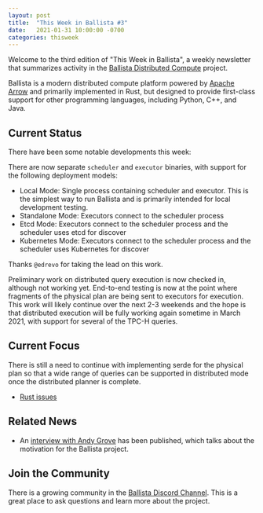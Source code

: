 ```yaml
---
layout: post
title:  "This Week in Ballista #3"
date:   2021-01-31 10:00:00 -0700
categories: thisweek
---
```


Welcome to the third edition of "This Week in Ballista", a weekly newsletter that summarizes activity in the 
[Ballista Distributed Compute](https://github.com/ballista-compute/ballista) project.

Ballista is a modern distributed compute platform powered by [Apache Arrow](https://arrow.apache.org/) and primarily 
implemented in Rust, but designed to provide first-class support for other programming languages, including Python, 
C++, and Java.

## Current Status

There have been some notable developments this week:

There are now separate `scheduler` and `executor` binaries, with support for the following deployment models:
- Local Mode: Single process containing scheduler and executor. This is the simplest way to run Ballista and is 
  primarily intended for local development testing.
- Standalone Mode: Executors connect to the scheduler process
- Etcd Mode: Executors connect to the scheduler process and the scheduler uses etcd for discover
- Kubernetes Mode: Executors connect to the scheduler process and the scheduler uses Kubernetes for discover

Thanks `@edrevo` for taking the lead on this work.

Preliminary work on distributed query execution is now checked in, although not working yet. End-to-end testing 
is now at the point where fragments of the physical plan are being sent to executors for execution. This work will 
likely continue over the next 2-3 weekends and the hope is that distributed execution will be fully working again 
sometime in March 2021, with support for several of the TPC-H queries. 

## Current Focus

There is still a need to continue with implementing serde for the physical plan so that a wide range of queries can
be supported in distributed mode once the distributed planner is complete.

- [Rust issues](https://github.com/ballista-compute/ballista/issues?q=is%3Aopen+label%3A%22help+wanted%22+label%3Arust)

## Related News

- An [interview with Andy Grove](https://notamonadtutorial.com/ballista-a-distributed-compute-platform-made-with-rust-and-apache-arrow-5f4d1f51c698)
has been published, which talks about the motivation for the Ballista project.

## Join the Community

There is a growing community in the [Ballista Discord Channel](https://discord.gg/95PMxSk). This is a great place to
ask questions and learn more about the project.